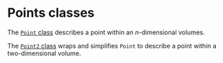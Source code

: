 # Points classes

The [`Point` class](./point.md) describes a point within an _n_-dimensional volumes.

The [`Point2` class](./point2.md) wraps and simplifies `Point` to describe a point within a two-dimensional volume.

